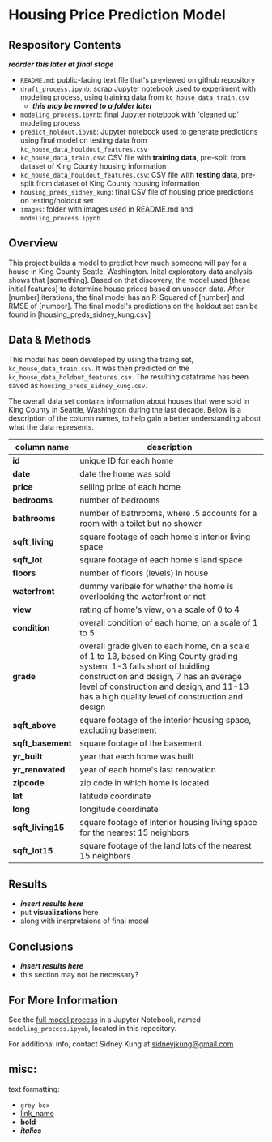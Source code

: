 # Housing Price Prediction Model

## Respository Contents
***reorder this later at final stage***
* `README.md`: public-facing text file that's previewed on github repository
* `draft_process.ipynb`: scrap Jupyter notebook used to experiment with modeling process, using training data from `kc_house_data_train.csv`
	* ***this may be moved to a folder later***
* `modeling_process.ipynb`: final Jupyter notebook with 'cleaned up' modeling process
* `predict_holdout.ipynb`: Jupyter notebook used to generate predictions using final model on testing data from `kc_house_data_houldout_features.csv`
* `kc_house_data_train.csv`: CSV file with **training data**, pre-split from dataset of King County housing information
* `kc_house_data_houldout_features.csv`: CSV file with **testing data**, pre-split from dataset of King County housing information
* `housing_preds_sidney_kung`: final CSV file of housing price predictions on testing/holdout set
* `images`: folder with images used in README.md and `modeling_process.ipynb`

## Overview

This project builds a model to predict how much someone will pay for a house in King County Seatle, Washington. Inital exploratory data analysis shows that [something]. Based on that discovery, the model used [these initial features] to determine house prices based on unseen data. After [number] iterations, the final model has an R-Squared of [number] and RMSE of [number]. The final model's predictions on the holdout set can be found in [housing_preds_sidney_kung.csv]

## Data & Methods

This model has been developed by using the traing set, `kc_house_data_train.csv`. It was then predicted on the `kc_house_data_holdout_features.csv`. The resulting dataframe has been saved as `housing_preds_sidney_kung.csv`.

The overall data set contains information about houses that were sold in King County in Seattle, Washington during the last decade. Below is a description of the column names, to help gain a better understanding about what the data represents. 

| column name | description |
|-|-|
| **id** | unique ID for each home |
| **date** | date the home was sold |
| **price** | selling price of each home |
| **bedrooms** | number of bedrooms |
| **bathrooms** | number of bathrooms, where .5 accounts for a room with a toilet but no shower |
| **sqft_living** | square footage of each home's interior living space |
| **sqft_lot** | square footage of each home's land space |
| **floors** | number of floors (levels) in house |
| **waterfront** | dummy varibale for whether the home is overlooking the waterfront or not |
| **view** | rating of home's view, on a scale of 0 to 4 |
| **condition** | overall condition of each home, on a scale of 1 to 5 |
| **grade** | overall grade given to each home, on a scale of 1 to 13, based on King County grading system. 1-3 falls short of buidling construction and design, 7 has an average level of construction and design, and 11-13 has a high quality level of construction and design |
| **sqft_above** | square footage of the interior housing space, excluding basement |
| **sqft_basement** | square footage of the basement |
| **yr_built** | year that each home was built |
| **yr_renovated** | year of each home's last renovation |
| **zipcode** | zip code in which home is located |
| **lat** | latitude coordinate |
| **long** | longitude coordinate |
| **sqft_living15** | square footage of interior housing living space for the nearest 15 neighbors |
| **sqft_lot15** | square footage of the land lots of the nearest 15 neighbors |


## Results
- ***insert results here***
- put **visualizations** here
- along with inerpretaions of final model

## Conclusions
- ***insert results here***
- this section may not be necessary?

## For More Information

See the [full model process](https://github.com/sidneykung/Housing_Price_Model/blob/master/modeling_process.ipynb) in a Jupyter Notebook, named `modeling_process.ipynb`, located in this repository.

For additional info, contact Sidney Kung at sidneyjkung@gmail.com

## misc:
text formatting:
- `grey box`
- [link_name](link_url)
- **bold**
- ***italics***
